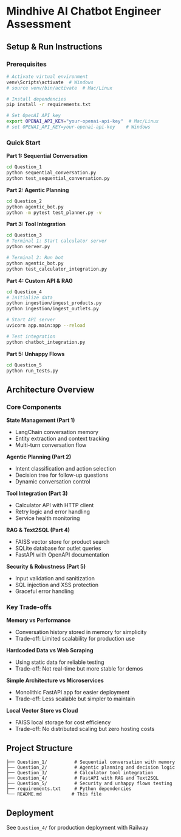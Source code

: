 # Mindhive AI Chatbot Engineer Assessment

## Setup & Run Instructions

### Prerequisites
```bash
# Activate virtual environment
venv\Scripts\activate  # Windows
# source venv/bin/activate  # Mac/Linux

# Install dependencies
pip install -r requirements.txt

# Set OpenAI API key
export OPENAI_API_KEY="your-openai-api-key"  # Mac/Linux
# set OPENAI_API_KEY=your-openai-api-key    # Windows
```

### Quick Start

**Part 1: Sequential Conversation**
```bash
cd Question_1
python sequential_conversation.py
python test_sequential_conversation.py
```

**Part 2: Agentic Planning**
```bash
cd Question_2
python agentic_bot.py
python -m pytest test_planner.py -v
```

**Part 3: Tool Integration**
```bash
cd Question_3
# Terminal 1: Start calculator server
python server.py

# Terminal 2: Run bot
python agentic_bot.py
python test_calculator_integration.py
```

**Part 4: Custom API & RAG**
```bash
cd Question_4
# Initialize data
python ingestion/ingest_products.py
python ingestion/ingest_outlets.py

# Start API server
uvicorn app.main:app --reload

# Test integration
python chatbot_integration.py
```

**Part 5: Unhappy Flows**
```bash
cd Question_5
python run_tests.py
```

## Architecture Overview

### Core Components

**State Management (Part 1)**
- LangChain conversation memory
- Entity extraction and context tracking
- Multi-turn conversation flow

**Agentic Planning (Part 2)**
- Intent classification and action selection
- Decision tree for follow-up questions
- Dynamic conversation control

**Tool Integration (Part 3)**
- Calculator API with HTTP client
- Retry logic and error handling
- Service health monitoring

**RAG & Text2SQL (Part 4)**
- FAISS vector store for product search
- SQLite database for outlet queries
- FastAPI with OpenAPI documentation

**Security & Robustness (Part 5)**
- Input validation and sanitization
- SQL injection and XSS protection
- Graceful error handling

### Key Trade-offs

**Memory vs Performance**
- Conversation history stored in memory for simplicity
- Trade-off: Limited scalability for production use

**Hardcoded Data vs Web Scraping**
- Using static data for reliable testing
- Trade-off: Not real-time but more stable for demos

**Simple Architecture vs Microservices**
- Monolithic FastAPI app for easier deployment
- Trade-off: Less scalable but simpler to maintain

**Local Vector Store vs Cloud**
- FAISS local storage for cost efficiency
- Trade-off: No distributed scaling but zero hosting costs

## Project Structure
```
├── Question_1/          # Sequential conversation with memory
├── Question_2/          # Agentic planning and decision logic
├── Question_3/          # Calculator tool integration
├── Question_4/          # FastAPI with RAG and Text2SQL
├── Question_5/          # Security and unhappy flows testing
├── requirements.txt     # Python dependencies
└── README.md           # This file
```

## Deployment

See `Question_4/` for production deployment with Railway

